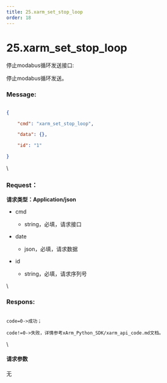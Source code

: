 ```yaml
---
title: 25.xarm_set_stop_loop
order: 18
---
```

# 25.xarm\_set\_stop\_loop



 



停止modabus循环发送接口:

停止modabus循环发送。



### Message:  



```json

{

    "cmd": "xarm_set_stop_loop",

    "data": {},

    "id": "1"

}

```



\





### Request：    



**请求类型：Application/json**



* cmd

  * string，必填，请求接口

* date

  * json，必填，请求数据

* id

  * string，必填，请求序列号



\





### Respons:     



```

code=0->成功；

code!=0->失败，详情参考xArm_Python_SDK/xarm_api_code.md文档。

```



\





#### 请求参数



无

